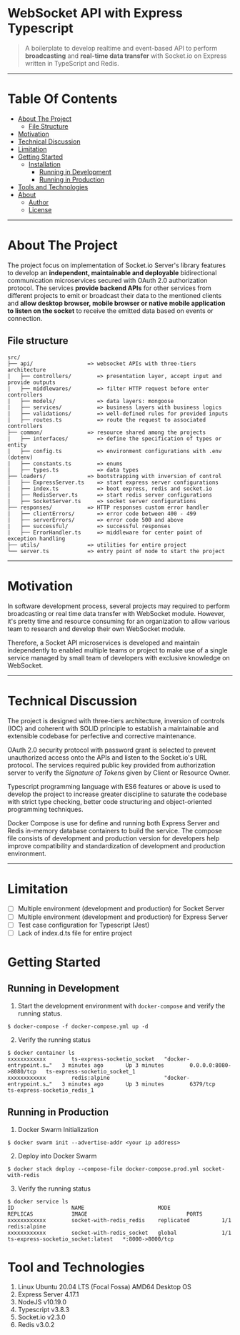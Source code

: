 # WebSocket API with Express Typescript
> A boilerplate to develop realtime and event-based API to perform **broadcasting** and **real-time data transfer** with Socket.io on Express written in TypeScript and Redis. 

***

Table Of Contents 
=================

  * [About The Project](#about-the-project)
    * [File Structure](#file-structure)
  * [Motivation](#motivation)
  * [Technical Discussion](#technical-discussion)
  * [Limitation](#limitation)
  * [Getting Started](#getting-started)
    * [Installation](#installation)
      * [Running in Development](#running-in-development)
      * [Running in Production](#running-in-production)
  * [Tools and Technologies](#tool-and-technologies)
  * [About](#about)
    * [Author](#author)
    * [License](#license)

***

About The Project
=================
The project focus on implementation of Socket.io Server's library features to develop an **independent, maintainable and deployable** bidirectional communication microservices secured with OAuth 2.0 authorization protocol. The services **provide backend APIs** for other services from different projects to emit or broadcast their data to the mentioned clients and **allow desktop browser, mobile browser or native mobile application to listen on the socket** to receive the emitted data based on events or connection. 

File structure
-----------------

```
src/
├── api/                 => websocket APIs with three-tiers architecture
|   ├── controllers/        => presentation layer, accept input and provide outputs
|   ├── middlewares/        => filter HTTP request before enter controllers
|   ├── models/             => data layers: mongoose
|   ├── services/           => business layers with business logics
|   ├── validations/        => well-defined rules for provided inputs
|   ├── routes.ts           => route the request to associated controllers
├── common/              => resource shared among the projects
|   ├── interfaces/         => define the specification of types or entity
|   ├── config.ts           => environment configurations with .env (dotenv)
|   ├── constants.ts        => enums
|   ├── types.ts            => data types
├── loaders/             => bootstrapping with inversion of control
|   ├── ExpressServer.ts    => start express server configurations
|   ├── index.ts            => boot express, redis and socket.io 
|   ├── RedisServer.ts      => start redis server configurations
|   ├── SocketServer.ts     => socket server configurations
├── responses/           => HTTP responses custom error handler
|   ├── clientErrors/       => error code between 400 - 499
|   ├── serverErrors/       => error code 500 and above
|   ├── successful/         => successful responses
|   ├── ErrorHandler.ts     => middleware for center point of exception handling
├── utils/               => utilities for entire project 
└── server.ts            => entry point of node to start the project 

```

*** 

Motivation
==========
In software development process, several projects may required to perform broadcasting or real time data transfer with WebSocket module. However, it's pretty time and resource consuming for an organization to allow various team to research and develop their own WebSocket module. 

Therefore, a Socket API microservices is developed and maintain independently to enabled multiple teams or project to make use of a single service managed by small team of developers with exclusive knowledge on WebSocket. 

*** 

Technical Discussion
====================

The project is designed with three-tiers architecture, inversion of controls (IOC) and coherent with SOLID principle to establish a maintainable and extensible codebase for perfective and corrective maintenance.

OAuth 2.0 security protocol with password grant is selected to prevent unauthorized access onto the APIs and listen to the Socket.io's URL protocol. The services required public key provided from authorization server to verify the *Signature of Tokens* given by Client or Resource Owner. 

Typescript programming language with ES6 features or above is used to develop the project to increase greater discipline to saturate the codebase with strict type checking, better code structuring and object-oriented programming techniques. 

Docker Compose is use for define and running both Express Server and Redis in-memory database containers to build the service. The compose file consists of development and production version for developers help improve compatibility and standardization of development and production environment.

*** 

Limitation
==========
* [ ] Multiple environment (development and production) for Socket Server
* [ ] Multiple environment (development and production) for Express Server
* [ ] Test case configuration for Typescript (Jest)
* [ ] Lack of index.d.ts file for entire project

Getting Started
===============

Running in Development
----------------------
1. Start the development environment with `docker-compose` and verify the running status.
```docker
$ docker-compose -f docker-compose.yml up -d
```

2. Verify the running status
```docker
$ docker container ls
xxxxxxxxxxxx        ts-express-socketio_socket   "docker-entrypoint.s…"   3 minutes ago       Up 3 minutes        0.0.0.0:8080->8080/tcp   ts-express-socketio_socket_1
xxxxxxxxxxxx        redis:alpine                 "docker-entrypoint.s…"   3 minutes ago       Up 3 minutes        6379/tcp                 ts-express-socketio_redis_1
``` 

Running in Production
---------------------
1. Docker Swarm Initialization 
```docker
$ docker swarm init --advertise-addr <your ip address>
```

2. Deploy into Docker Swarm
```docker
$ docker stack deploy --compose-file docker-compose.prod.yml socket-with-redis
```

3. Verify the running status
```docker
$ docker service ls
ID                  NAME                       MODE                REPLICAS            IMAGE                               PORTS
xxxxxxxxxxxx        socket-with-redis_redis    replicated          1/1                 redis:alpine                        
xxxxxxxxxxxx        socket-with-redis_socket   global              1/1                 ts-express-socketio_socket:latest   *:8000->8000/tcp
``` 

Tool and Technologies
=====================
1. Linux Ubuntu 20.04 LTS (Focal Fossa) AMD64 Desktop OS
2. Express Server 4.17.1 
3. NodeJS v10.19.0 
4. Typescript v3.8.3
5. Socket.io v2.3.0
6. Redis v3.0.2 






